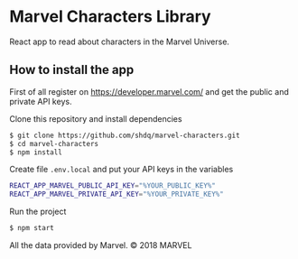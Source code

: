 # Marvel Characters Library
React app to read about characters in the Marvel Universe.

## How to install the app
First of all register on https://developer.marvel.com/ and get the public and private API keys.

Clone this repository and install dependencies
``` bash
$ git clone https://github.com/shdq/marvel-characters.git
$ cd marvel-characters
$ npm install
```

Create file `.env.local` and put your API keys in the variables
``` bash
REACT_APP_MARVEL_PUBLIC_API_KEY="%YOUR_PUBLIC_KEY%"
REACT_APP_MARVEL_PRIVATE_API_KEY="%YOUR_PRIVATE_KEY%"
```

Run the project
``` bash
$ npm start
```

All the data provided by Marvel. © 2018 MARVEL